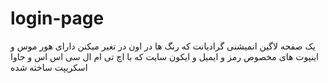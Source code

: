 # login-page
یک صفحه لاگین انمیشنی گرادیانت که رنگ ها در اون در تغیر میکنن دارای هور موس و اینپوت های مخصوص رمز و ایمیل و ایکون سایت که با اچ تی ام ال سی اس اس و جاوا اسکریپت ساخته شده
